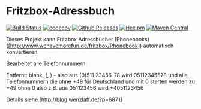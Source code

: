 # Fritzbox-Adressbuch

[![Build Status](https://travis-ci.org/IT-Berater/Fritzbox-Adressbuch.svg?branch=master)](https://travis-ci.org/IT-Berater/Fritzbox-Adressbuch)  [![codecov](https://codecov.io/gh/IT-Berater/Fritzbox-Adressbuch/branch/master/graph/badge.svg)](https://codecov.io/gh/IT-Berater/Fritzbox-Adressbuch) [![Github Releases](https://img.shields.io/github/downloads/atom/atom/latest/total.svg)](https://github.com/IT-Berater/Fritzbox-Adressbuch) [![Hex.pm](https://img.shields.io/hexpm/l/plug.svg)](https://github.com/IT-Berater/Fritzbox-Adressbuch) [![Maven Central](https://maven-badges.herokuapp.com/maven-central/de.wenzlaff.phonebook/de.wenzlaff.phonebook/badge.svg)](https://maven-badges.herokuapp.com/maven-central/de.wenzlaff.phonebook/de.wenzlaff.phonebook)


Dieses Projekt kann Fritzbox Adressbücher (Phonebooks) ([http://www.wehavemorefun.de/fritzbox/Phonebook]) automatisch konvertieren.

Bearbeitet alle Telefonnummern:

Entfernt: blank, (, ) - also aus (0)511 23456-78 wird 05112345678 und alle Telefonnummern die ohne +49 für Deutschland und mit 0 starten werden zu +49 ohne 0 also z.B. aus 051123456 wird +4051123456

Details siehe [http://blog.wenzlaff.de/?p=6871]
